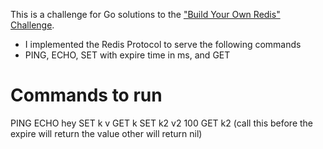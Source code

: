 This is a challenge for Go solutions to the
["Build Your Own Redis" Challenge](https://codecrafters.io/challenges/redis).

- I implemented the Redis Protocol to serve the following commands
-  PING, ECHO, SET with expire time in ms, and GET


# Commands to run
PING
ECHO hey
SET k v
GET k
SET k2 v2 100
GET k2 (call this before the expire will return the value other will return nil)
